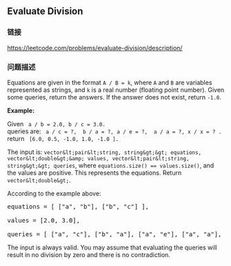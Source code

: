 ## Evaluate Division  
### 链接  
https://leetcode.com/problems/evaluate-division/description/  
### 问题描述

Equations are given in the format `A / B = k`, where  `A` and `B` are variables represented as strings, and `k` is a real number (floating point number). Given some queries, return the answers. If the answer does not exist, return `-1.0`.


**Example:**<br/>
Given ` a / b = 2.0, b / c = 3.0.` <br/>queries are: ` a / c = ?,  b / a = ?, a / e = ?,  a / a = ?, x / x = ? .` <br/>return ` [6.0, 0.5, -1.0, 1.0, -1.0 ].`



The input is: ` vector&lt;pair&lt;string, string&gt;&gt; equations, vector&lt;double&gt;&amp; values, vector&lt;pair&lt;string, string&gt;&gt; queries `, where `equations.size() == values.size()`, and the values are positive. This represents the equations. Return ` vector&lt;double&gt;`.


According to the example above:
<pre>equations = [ ["a", "b"], ["b", "c"] ],
values = [2.0, 3.0],
queries = [ ["a", "c"], ["b", "a"], ["a", "e"], ["a", "a"], ["x", "x"] ]. </pre>



The input is always valid. You may assume that evaluating the queries will result in no division by zero and there is no contradiction.

